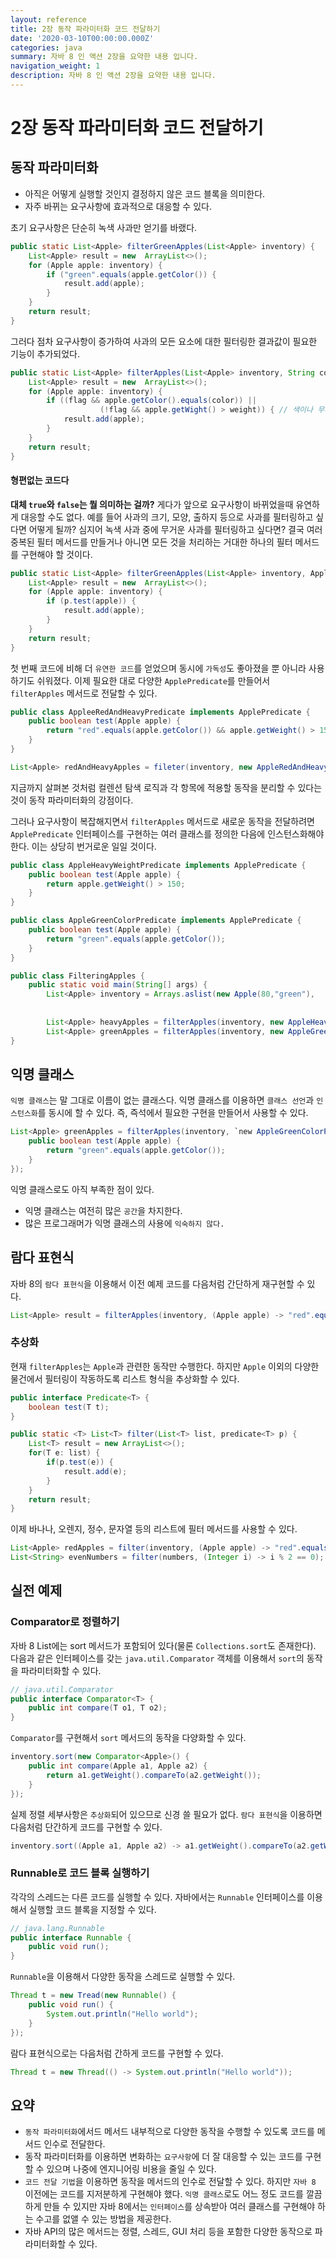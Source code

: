```yaml
---
layout: reference
title: 2장 동작 파라미터화 코드 전달하기
date: '2020-03-10T00:00:00.000Z'
categories: java
summary: 자바 8 인 액션 2장을 요약한 내용 입니다.
navigation_weight: 1
description: 자바 8 인 액션 2장을 요약한 내용 입니다.
---
```


# 2장 동작 파라미터화 코드 전달하기

## 동작 파라미터화

* 아직은 어떻게 실행할 것인지 결정하지 않은 코드 블록을 의미한다.
* 자주 바뀌는 요구사항에 효과적으로 대응할 수 있다.

초기 요구사항은 단순히 녹색 사과만 얻기를 바랬다.

```java
public static List<Apple> filterGreenApples(List<Apple> inventory) {
    List<Apple> result = new  ArrayList<>();
    for (Apple apple: inventory) {
        if ("green".equals(apple.getColor()) {
            result.add(apple);
        }
    }
    return result;
}
```

그러다 점차 요구사항이 증가하여 사과의 모든 요소에 대한 필터링한 결과값이 필요한 기능이 추가되었다.

```java
public static List<Apple> filterApples(List<Apple> inventory, String color, int weight, boolean flag) {
    List<Apple> result = new  ArrayList<>();
    for (Apple apple: inventory) {
        if ((flag && apple.getColor().equals(color)) ||
                    (!flag && apple.getWight() > weight)) { // 색이나 무게에 따라 필터링 한다. 
            result.add(apple);
        }
    }
    return result;
}
```

#### 형편없는 코드다

**대체 `true`와 `false`는 뭘 의미하는 걸까?** 게다가 앞으로 요구사항이 바뀌었을때 유연하게 대응할 수도 없다. 예를 들어 사과의 크기, 모양, 출하지 등으로 사과를 필터링하고 싶다면 어떻게 될까? 심지어 녹색 사과 중에 무거운 사과를 필터링하고 싶다면? 결국 여러 중복된 필터 메서드를 만들거나 아니면 모든 것을 처리하는 거대한 하나의 필터 메서드를 구현해야 할 것이다.

```java
public static List<Apple> filterGreenApples(List<Apple> inventory, ApplePredicate p) {
    List<Apple> result = new  ArrayList<>();
    for (Apple apple: inventory) {
        if (p.test(apple)) {
            result.add(apple);
        }
    }
    return result;
}
```

첫 번째 코드에 비해 더 `유연한 코드`를 얻었으며 동시에 `가독성`도 좋아졌을 뿐 아니라 사용하기도 쉬워졌다. 이제 필요한 대로 다양한 `ApplePredicate`를 만들어서 `filterApples` 메서드로 전달할 수 있다.

```java
public class AppleeRedAndHeavyPredicate implements ApplePredicate {
    public boolean test(Apple apple) {
        return "red".equals(apple.getColor()) && apple.getWeight() > 150;
    }
}

List<Apple> redAndHeavyApples = fileter(inventory, new AppleRedAndHeavyPredicate());
```

지금까지 살펴본 것처럼 컬렌션 탐색 로직과 각 항목에 적용할 동작을 분리할 수 있다는 것이 동작 파라미터화의 강점이다.

그러나 요구사항이 복잡해지면서 `filterApples` 메서드로 새로운 동작을 전달하려면 `ApplePredicate` 인터페이스를 구현하는 여러 클래스를 정의한 다음에 인스턴스화해야 한다. 이는 상당히 번거로운 일일 것이다.

```java
public class AppleHeavyWeightPredicate implements ApplePredicate {
    public boolean test(Apple apple) {
        return apple.getWeight() > 150;
    }
}

public class AppleGreenColorPredicate implements ApplePredicate {
    public boolean test(Apple apple) {
        return "green".equals(apple.getColor());
    }
}

public class FilteringApples {
    public static void main(String[] args) {
        List<Apple> inventory = Arrays.aslist(new Apple(80,"green"),
                                                                                    new Apple(155, "green"),
                                                                                    new Apple(120, "red"));
        List<Apple> heavyApples = filterApples(inventory, new AppleHeavyWeightPredicate());
        List<Apple> greenApples = filterApples(inventory, new AppleGreenColorPredicate ());
}
```

## 익명 클래스

`익명 클래스`는 말 그대로 이름이 없는 클래스다. 익명 클래스를 이용하면 `클래스 선언`과 `인스턴스화`를 동시에 할 수 있다. 즉, 즉석에서 필요한 구현을 만들어서 사용할 수 있다.

```java
List<Apple> greenApples = filterApples(inventory, `new AppleGreenColorPredicate() {`
    public boolean test(Apple apple) {
        return "green".equals(apple.getColor());
    }
});
```

익명 클래스로도 아직 부족한 점이 있다.

* 익명 클래스는 여전히 많은 `공간`을 차지한다.
* 많은 프로그래머가 익명 클래스의 사용에 `익숙하지 않다.`

## 람다 표현식

자바 8의 `람다 표현식`을 이용해서 이전 예제 코드를 다음처럼 간단하게 재구현할 수 있다.

```java
List<Apple> result = filterApples(inventory, (Apple apple) -> "red".equals(apple.getColor));
```

### 추상화

현재 `filterApples`는 `Apple`과 관련한 동작만 수행한다. 하지만 `Apple` 이외의 다양한 물건에서 필터링이 작동하도록 리스트 형식을 추상화할 수 있다.

```java
public interface Predicate<T> {
    boolean test(T t);
}

public static <T> List<T> filter(List<T> list, predicate<T> p) {
    List<T> result = new ArrayList<>();
    for(T e: list) {
        if(p.test(e)) {
            result.add(e);
        }
    }
    return result;
}
```

이제 바나나, 오렌지, 정수, 문자열 등의 리스트에 필터 메서드를 사용할 수 있다.

```java
List<Apple> redApples = filter(inventory, (Apple apple) -> "red".equals(apple.getColor()));
List<String> evenNumbers = filter(numbers, (Integer i) -> i % 2 == 0);
```

## 실전 예제

### Comparator로 정렬하기

자바 8 List에는 sort 메서드가 포함되어 있다\(물론 `Collections.sort`도 존재한다\). 다음과 같은 인터페이스를 갖는 `java.util.Comparator` 객체를 이용해서 `sort`의 동작을 파라미터화할 수 있다.

```java
// java.util.Comparator
public interface Comparator<T> {
    public int compare(T o1, T o2);
}
```

`Comparator`를 구현해서 `sort` 메서드의 동작을 다양화할 수 있다.

```java
inventory.sort(new Comparator<Apple>() {
    public int compare(Apple a1, Apple a2) {
        return a1.getWeight().compareTo(a2.getWeight());
    }
});
```

실제 정렬 세부사항은 `추상화`되어 있으므로 신경 쓸 필요가 없다. `람다 표현식`을 이용하면 다음처럼 단간하게 코드를 구현할 수 있다.

```java
inventory.sort((Apple a1, Apple a2) -> a1.getWeight().compareTo(a2.getWeight()));
```

### Runnable로 코드 블록 실행하기

각각의 스레드는 다른 코드를 실행할 수 있다. 자바에서는 `Runnable` 인터페이스를 이용해서 실행할 코드 블록을 지정할 수 있다.

```java
// java.lang.Runnable
public interface Runnable {
    public void run();
}
```

`Runnable`을 이용해서 다양한 동작을 스레드로 실행할 수 있다.

```java
Thread t = new Tread(new Runnable() {
    public void run() {
        System.out.println("Hello world");
    }
});
```

람다 표현식으로는 다음처럼 간하게 코드를 구현할 수 있다.

```java
Thread t = new Thread(() -> System.out.println("Hello world"));
```

## 요약

* `동작 파라미터화`에서드 메서드 내부적으로 다양한 동작을 수행할 수 있도록 코드를 메서드 인수로 전달한다.
* 동작 파라미터화를 이용하면 변화하는 `요구사항`에 더 잘 대응할 수 있는 코드를 구현할 수 있으며 나중에 엔지니어링 비용을 줄일 수 있다.
* `코드 전달 기법`을 이용하면 동작을 메서드의 인수로 전달할 수 있다. 하지만 `자바 8` 이전에는 코드를 지저분하게 구현해야 했다. `익명 클래스`로도 어느 정도 코드를 깔끔하게 만들 수 있지만 자바 8에서는 `인터페이스`를 상속받아 여러 클래스를 구현해야 하는 수고를 없앨 수 있는 방법을 제공한다.
* 자바 API의 많은 메서드는 정렬, 스레드, GUI 처리 등을 포함한 다양한 동작으로 파라미터화할 수 있다.

